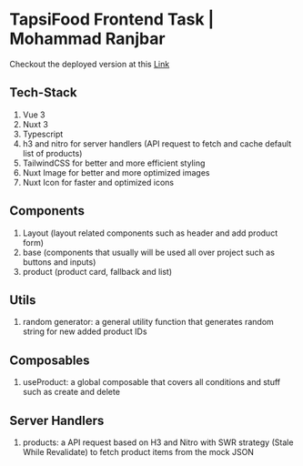# TapsiFood Frontend Task | Mohammad Ranjbar

Checkout the deployed version at this [Link](https://tapsifood-frontend-task.vercel.app)

## Tech-Stack

1. Vue 3
2. Nuxt 3
3. Typescript
4. h3 and nitro for server handlers (API request to fetch and cache default list of products)
5. TailwindCSS for better and more efficient styling
6. Nuxt Image for better and more optimized images
7. Nuxt Icon for faster and optimized icons

## Components

1. Layout (layout related components such as header and add product form)
2. base (components that usually will be used all over project such as buttons and inputs)
3. product (product card, fallback and list)

## Utils

1. random generator: a general utility function that generates random string for new added product IDs

## Composables

1. useProduct: a global composable that covers all conditions and stuff such as create and delete

## Server Handlers

1. products: a API request based on H3 and Nitro with SWR strategy (Stale While Revalidate) to fetch product items from the mock JSON
